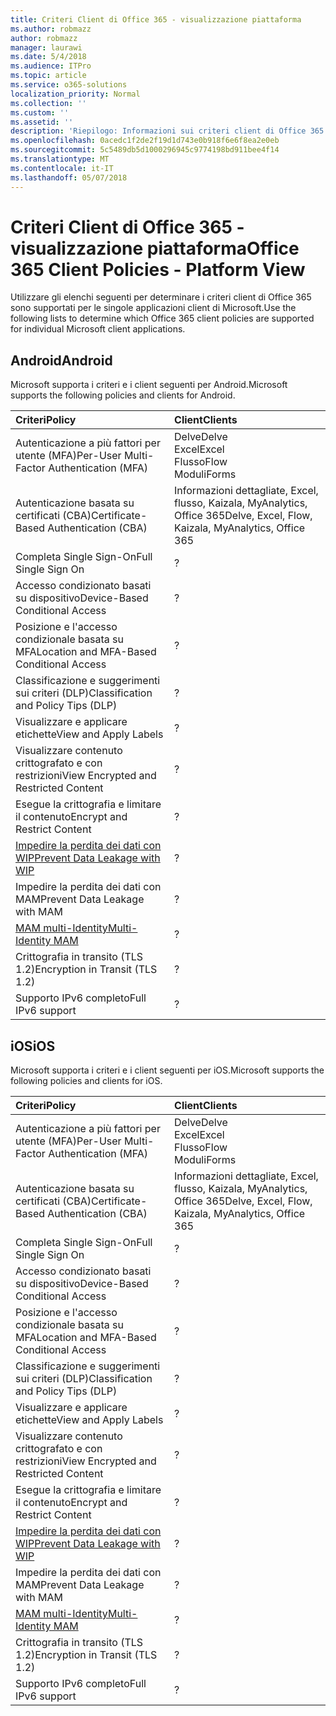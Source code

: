 ```yaml
---
title: Criteri Client di Office 365 - visualizzazione piattaforma
ms.author: robmazz
author: robmazz
manager: laurawi
ms.date: 5/4/2018
ms.audience: ITPro
ms.topic: article
ms.service: o365-solutions
localization_priority: Normal
ms.collection: ''
ms.custom: ''
ms.assetid: ''
description: 'Riepilogo: Informazioni sui criteri client di Office 365 supportati da Android, browser, iOS, Mac OS X, Windows e Windows Mobile.'
ms.openlocfilehash: 0acedc1f2de2f19d1d743e0b918f6e6f8ea2e0eb
ms.sourcegitcommit: 5c5489db5d1000296945c9774198bd911bee4f14
ms.translationtype: MT
ms.contentlocale: it-IT
ms.lasthandoff: 05/07/2018
---
```

# <a name="office-365-client-policies---platform-view"></a><span data-ttu-id="7ddce-103">Criteri Client di Office 365 - visualizzazione piattaforma</span><span class="sxs-lookup"><span data-stu-id="7ddce-103">Office 365 Client Policies - Platform View</span></span>
<span data-ttu-id="7ddce-104">Utilizzare gli elenchi seguenti per determinare i criteri client di Office 365 sono supportati per le singole applicazioni client di Microsoft.</span><span class="sxs-lookup"><span data-stu-id="7ddce-104">Use the following lists to determine which Office 365 client policies are supported for individual Microsoft client applications.</span></span>

## <a name="android"></a><span data-ttu-id="7ddce-105">Android</span><span class="sxs-lookup"><span data-stu-id="7ddce-105">Android</span></span>
<span data-ttu-id="7ddce-106">Microsoft supporta i criteri e i client seguenti per Android.</span><span class="sxs-lookup"><span data-stu-id="7ddce-106">Microsoft supports the following policies and clients for Android.</span></span>

|<span data-ttu-id="7ddce-107">**Criteri**</span><span class="sxs-lookup"><span data-stu-id="7ddce-107">**Policy**</span></span>|<span data-ttu-id="7ddce-108">**Client**</span><span class="sxs-lookup"><span data-stu-id="7ddce-108">**Clients**</span></span>|
|:-----|:-----|
| <span data-ttu-id="7ddce-109">Autenticazione a più fattori per utente (MFA)</span><span class="sxs-lookup"><span data-stu-id="7ddce-109">Per-User Multi-Factor Authentication (MFA)</span></span> | <span data-ttu-id="7ddce-110">Delve</span><span class="sxs-lookup"><span data-stu-id="7ddce-110">Delve</span></span> <br> <span data-ttu-id="7ddce-111">Excel</span><span class="sxs-lookup"><span data-stu-id="7ddce-111">Excel</span></span> <br> <span data-ttu-id="7ddce-112">Flusso</span><span class="sxs-lookup"><span data-stu-id="7ddce-112">Flow</span></span> <br> <span data-ttu-id="7ddce-113">Moduli</span><span class="sxs-lookup"><span data-stu-id="7ddce-113">Forms</span></span>|
| <span data-ttu-id="7ddce-114">Autenticazione basata su certificati (CBA)</span><span class="sxs-lookup"><span data-stu-id="7ddce-114">Certificate-Based Authentication (CBA)</span></span> | <span data-ttu-id="7ddce-115">Informazioni dettagliate, Excel, flusso, Kaizala, MyAnalytics, Office 365</span><span class="sxs-lookup"><span data-stu-id="7ddce-115">Delve, Excel, Flow, Kaizala, MyAnalytics, Office 365</span></span>|
| <span data-ttu-id="7ddce-116">Completa Single Sign-On</span><span class="sxs-lookup"><span data-stu-id="7ddce-116">Full Single Sign On</span></span> | <span data-ttu-id="7ddce-117">?</span><span class="sxs-lookup"><span data-stu-id="7ddce-117"></span></span> | <span data-ttu-id="7ddce-118">?</span><span class="sxs-lookup"><span data-stu-id="7ddce-118"></span></span> | <span data-ttu-id="7ddce-119">?</span><span class="sxs-lookup"><span data-stu-id="7ddce-119"></span></span> | <span data-ttu-id="7ddce-120">?</span><span class="sxs-lookup"><span data-stu-id="7ddce-120"></span></span> | <span data-ttu-id="7ddce-121">?</span><span class="sxs-lookup"><span data-stu-id="7ddce-121"></span></span> | <span data-ttu-id="7ddce-122">?</span><span class="sxs-lookup"><span data-stu-id="7ddce-122"></span></span> | <span data-ttu-id="7ddce-123">?</span><span class="sxs-lookup"><span data-stu-id="7ddce-123"></span></span> |
| <span data-ttu-id="7ddce-124">Accesso condizionato basati su dispositivo</span><span class="sxs-lookup"><span data-stu-id="7ddce-124">Device-Based Conditional Access</span></span> | <span data-ttu-id="7ddce-125">?</span><span class="sxs-lookup"><span data-stu-id="7ddce-125"></span></span> | <span data-ttu-id="7ddce-126">?</span><span class="sxs-lookup"><span data-stu-id="7ddce-126"></span></span> | <span data-ttu-id="7ddce-127">?</span><span class="sxs-lookup"><span data-stu-id="7ddce-127"></span></span> | <span data-ttu-id="7ddce-128">?</span><span class="sxs-lookup"><span data-stu-id="7ddce-128"></span></span> | <span data-ttu-id="7ddce-129">?</span><span class="sxs-lookup"><span data-stu-id="7ddce-129"></span></span> | <span data-ttu-id="7ddce-130">?</span><span class="sxs-lookup"><span data-stu-id="7ddce-130"></span></span> | <span data-ttu-id="7ddce-131">?</span><span class="sxs-lookup"><span data-stu-id="7ddce-131"></span></span> |
| <span data-ttu-id="7ddce-132">Posizione e l'accesso condizionale basata su MFA</span><span class="sxs-lookup"><span data-stu-id="7ddce-132">Location and MFA-Based Conditional Access</span></span> | <span data-ttu-id="7ddce-133">?</span><span class="sxs-lookup"><span data-stu-id="7ddce-133"></span></span> | <span data-ttu-id="7ddce-134">?</span><span class="sxs-lookup"><span data-stu-id="7ddce-134"></span></span> | <span data-ttu-id="7ddce-135">?</span><span class="sxs-lookup"><span data-stu-id="7ddce-135"></span></span> | <span data-ttu-id="7ddce-136">?</span><span class="sxs-lookup"><span data-stu-id="7ddce-136"></span></span> | <span data-ttu-id="7ddce-137">?</span><span class="sxs-lookup"><span data-stu-id="7ddce-137"></span></span> | <span data-ttu-id="7ddce-138">?</span><span class="sxs-lookup"><span data-stu-id="7ddce-138"></span></span> | <span data-ttu-id="7ddce-139">?</span><span class="sxs-lookup"><span data-stu-id="7ddce-139"></span></span> |
| <span data-ttu-id="7ddce-140">Classificazione e suggerimenti sui criteri (DLP)</span><span class="sxs-lookup"><span data-stu-id="7ddce-140">Classification and Policy Tips (DLP)</span></span> | <span data-ttu-id="7ddce-141">?</span><span class="sxs-lookup"><span data-stu-id="7ddce-141"></span></span> | <span data-ttu-id="7ddce-142">?</span><span class="sxs-lookup"><span data-stu-id="7ddce-142"></span></span> | <span data-ttu-id="7ddce-143">?</span><span class="sxs-lookup"><span data-stu-id="7ddce-143"></span></span> | <span data-ttu-id="7ddce-144">?</span><span class="sxs-lookup"><span data-stu-id="7ddce-144"></span></span> | <span data-ttu-id="7ddce-145">?</span><span class="sxs-lookup"><span data-stu-id="7ddce-145"></span></span> | <span data-ttu-id="7ddce-146">?</span><span class="sxs-lookup"><span data-stu-id="7ddce-146"></span></span> | <span data-ttu-id="7ddce-147">?</span><span class="sxs-lookup"><span data-stu-id="7ddce-147"></span></span> |
| <span data-ttu-id="7ddce-148">Visualizzare e applicare etichette</span><span class="sxs-lookup"><span data-stu-id="7ddce-148">View and Apply Labels</span></span> | <span data-ttu-id="7ddce-149">?</span><span class="sxs-lookup"><span data-stu-id="7ddce-149"></span></span> | <span data-ttu-id="7ddce-150">?</span><span class="sxs-lookup"><span data-stu-id="7ddce-150"></span></span> | <span data-ttu-id="7ddce-151">?</span><span class="sxs-lookup"><span data-stu-id="7ddce-151"></span></span> | <span data-ttu-id="7ddce-152">?</span><span class="sxs-lookup"><span data-stu-id="7ddce-152"></span></span> | <span data-ttu-id="7ddce-153">?</span><span class="sxs-lookup"><span data-stu-id="7ddce-153"></span></span> | <span data-ttu-id="7ddce-154">?</span><span class="sxs-lookup"><span data-stu-id="7ddce-154"></span></span> | <span data-ttu-id="7ddce-155">?</span><span class="sxs-lookup"><span data-stu-id="7ddce-155"></span></span> |
| <span data-ttu-id="7ddce-156">Visualizzare contenuto crittografato e con restrizioni</span><span class="sxs-lookup"><span data-stu-id="7ddce-156">View Encrypted and Restricted Content</span></span> | <span data-ttu-id="7ddce-157">?</span><span class="sxs-lookup"><span data-stu-id="7ddce-157"></span></span> | <span data-ttu-id="7ddce-158">?</span><span class="sxs-lookup"><span data-stu-id="7ddce-158"></span></span> | <span data-ttu-id="7ddce-159">?</span><span class="sxs-lookup"><span data-stu-id="7ddce-159"></span></span> | <span data-ttu-id="7ddce-160">?</span><span class="sxs-lookup"><span data-stu-id="7ddce-160"></span></span> | <span data-ttu-id="7ddce-161">?</span><span class="sxs-lookup"><span data-stu-id="7ddce-161"></span></span> | <span data-ttu-id="7ddce-162">?</span><span class="sxs-lookup"><span data-stu-id="7ddce-162"></span></span> | <span data-ttu-id="7ddce-163">?</span><span class="sxs-lookup"><span data-stu-id="7ddce-163"></span></span> |
| <span data-ttu-id="7ddce-164">Esegue la crittografia e limitare il contenuto</span><span class="sxs-lookup"><span data-stu-id="7ddce-164">Encrypt and Restrict Content</span></span> | <span data-ttu-id="7ddce-165">?</span><span class="sxs-lookup"><span data-stu-id="7ddce-165"></span></span> | <span data-ttu-id="7ddce-166">?</span><span class="sxs-lookup"><span data-stu-id="7ddce-166"></span></span> | <span data-ttu-id="7ddce-167">?</span><span class="sxs-lookup"><span data-stu-id="7ddce-167"></span></span> | <span data-ttu-id="7ddce-168">?</span><span class="sxs-lookup"><span data-stu-id="7ddce-168"></span></span> | <span data-ttu-id="7ddce-169">?</span><span class="sxs-lookup"><span data-stu-id="7ddce-169"></span></span> | <span data-ttu-id="7ddce-170">?</span><span class="sxs-lookup"><span data-stu-id="7ddce-170"></span></span> | <span data-ttu-id="7ddce-171">?</span><span class="sxs-lookup"><span data-stu-id="7ddce-171"></span></span> |
| [<span data-ttu-id="7ddce-172">Impedire la perdita dei dati con WIP</span><span class="sxs-lookup"><span data-stu-id="7ddce-172">Prevent Data Leakage with WIP</span></span>](https://docs.microsoft.com/en-us/windows/security/information-protection/windows-information-protection/protect-enterprise-data-using-wip) | <span data-ttu-id="7ddce-173">?</span><span class="sxs-lookup"><span data-stu-id="7ddce-173"></span></span> | <span data-ttu-id="7ddce-174">?</span><span class="sxs-lookup"><span data-stu-id="7ddce-174"></span></span> | <span data-ttu-id="7ddce-175">?</span><span class="sxs-lookup"><span data-stu-id="7ddce-175"></span></span> | <span data-ttu-id="7ddce-176">?</span><span class="sxs-lookup"><span data-stu-id="7ddce-176"></span></span> | <span data-ttu-id="7ddce-177">?</span><span class="sxs-lookup"><span data-stu-id="7ddce-177"></span></span> | <span data-ttu-id="7ddce-178">?</span><span class="sxs-lookup"><span data-stu-id="7ddce-178"></span></span> | <span data-ttu-id="7ddce-179">?</span><span class="sxs-lookup"><span data-stu-id="7ddce-179"></span></span> |
| <span data-ttu-id="7ddce-180">Impedire la perdita dei dati con MAM</span><span class="sxs-lookup"><span data-stu-id="7ddce-180">Prevent Data Leakage with MAM</span></span> | <span data-ttu-id="7ddce-181">?</span><span class="sxs-lookup"><span data-stu-id="7ddce-181"></span></span> | <span data-ttu-id="7ddce-182">?</span><span class="sxs-lookup"><span data-stu-id="7ddce-182"></span></span> | <span data-ttu-id="7ddce-183">?</span><span class="sxs-lookup"><span data-stu-id="7ddce-183"></span></span> | <span data-ttu-id="7ddce-184">?</span><span class="sxs-lookup"><span data-stu-id="7ddce-184"></span></span> | <span data-ttu-id="7ddce-185">?</span><span class="sxs-lookup"><span data-stu-id="7ddce-185"></span></span> | <span data-ttu-id="7ddce-186">?</span><span class="sxs-lookup"><span data-stu-id="7ddce-186"></span></span> | <span data-ttu-id="7ddce-187">?</span><span class="sxs-lookup"><span data-stu-id="7ddce-187"></span></span> |
| [<span data-ttu-id="7ddce-188">MAM multi-Identity</span><span class="sxs-lookup"><span data-stu-id="7ddce-188">Multi-Identity MAM</span></span>](https://docs.microsoft.com/en-us/enterprise-mobility-security/solutions/fasttrack-how-to-use-apps-with-multi-identity-support) | <span data-ttu-id="7ddce-189">?</span><span class="sxs-lookup"><span data-stu-id="7ddce-189"></span></span> | <span data-ttu-id="7ddce-190">?</span><span class="sxs-lookup"><span data-stu-id="7ddce-190"></span></span> | <span data-ttu-id="7ddce-191">?</span><span class="sxs-lookup"><span data-stu-id="7ddce-191"></span></span> | <span data-ttu-id="7ddce-192">?</span><span class="sxs-lookup"><span data-stu-id="7ddce-192"></span></span> | <span data-ttu-id="7ddce-193">?</span><span class="sxs-lookup"><span data-stu-id="7ddce-193"></span></span> | <span data-ttu-id="7ddce-194">?</span><span class="sxs-lookup"><span data-stu-id="7ddce-194"></span></span> | <span data-ttu-id="7ddce-195">?</span><span class="sxs-lookup"><span data-stu-id="7ddce-195"></span></span> |
| <span data-ttu-id="7ddce-196">Crittografia in transito (TLS 1.2)</span><span class="sxs-lookup"><span data-stu-id="7ddce-196">Encryption in Transit (TLS 1.2)</span></span> | <span data-ttu-id="7ddce-197">?</span><span class="sxs-lookup"><span data-stu-id="7ddce-197"></span></span> | <span data-ttu-id="7ddce-198">?</span><span class="sxs-lookup"><span data-stu-id="7ddce-198"></span></span> | <span data-ttu-id="7ddce-199">?</span><span class="sxs-lookup"><span data-stu-id="7ddce-199"></span></span> | <span data-ttu-id="7ddce-200">?</span><span class="sxs-lookup"><span data-stu-id="7ddce-200"></span></span> | <span data-ttu-id="7ddce-201">?</span><span class="sxs-lookup"><span data-stu-id="7ddce-201"></span></span> | <span data-ttu-id="7ddce-202">?</span><span class="sxs-lookup"><span data-stu-id="7ddce-202"></span></span> | <span data-ttu-id="7ddce-203">?</span><span class="sxs-lookup"><span data-stu-id="7ddce-203"></span></span> |
| <span data-ttu-id="7ddce-204">Supporto IPv6 completo</span><span class="sxs-lookup"><span data-stu-id="7ddce-204">Full IPv6 support</span></span> | <span data-ttu-id="7ddce-205">?</span><span class="sxs-lookup"><span data-stu-id="7ddce-205"></span></span> | <span data-ttu-id="7ddce-206">?</span><span class="sxs-lookup"><span data-stu-id="7ddce-206"></span></span> | <span data-ttu-id="7ddce-207">?</span><span class="sxs-lookup"><span data-stu-id="7ddce-207"></span></span> | <span data-ttu-id="7ddce-208">?</span><span class="sxs-lookup"><span data-stu-id="7ddce-208"></span></span> | <span data-ttu-id="7ddce-209">?</span><span class="sxs-lookup"><span data-stu-id="7ddce-209"></span></span> | <span data-ttu-id="7ddce-210">?</span><span class="sxs-lookup"><span data-stu-id="7ddce-210"></span></span> | <span data-ttu-id="7ddce-211">?</span><span class="sxs-lookup"><span data-stu-id="7ddce-211"></span></span> |

## <a name="ios"></a><span data-ttu-id="7ddce-212">iOS</span><span class="sxs-lookup"><span data-stu-id="7ddce-212">iOS</span></span>
<span data-ttu-id="7ddce-213">Microsoft supporta i criteri e i client seguenti per iOS.</span><span class="sxs-lookup"><span data-stu-id="7ddce-213">Microsoft supports the following policies and clients for iOS.</span></span>

|<span data-ttu-id="7ddce-214">**Criteri**</span><span class="sxs-lookup"><span data-stu-id="7ddce-214">**Policy**</span></span>|<span data-ttu-id="7ddce-215">**Client**</span><span class="sxs-lookup"><span data-stu-id="7ddce-215">**Clients**</span></span>|
|:-----|:-----|
| <span data-ttu-id="7ddce-216">Autenticazione a più fattori per utente (MFA)</span><span class="sxs-lookup"><span data-stu-id="7ddce-216">Per-User Multi-Factor Authentication (MFA)</span></span> | <span data-ttu-id="7ddce-217">Delve</span><span class="sxs-lookup"><span data-stu-id="7ddce-217">Delve</span></span> <br> <span data-ttu-id="7ddce-218">Excel</span><span class="sxs-lookup"><span data-stu-id="7ddce-218">Excel</span></span> <br> <span data-ttu-id="7ddce-219">Flusso</span><span class="sxs-lookup"><span data-stu-id="7ddce-219">Flow</span></span> <br> <span data-ttu-id="7ddce-220">Moduli</span><span class="sxs-lookup"><span data-stu-id="7ddce-220">Forms</span></span>|
| <span data-ttu-id="7ddce-221">Autenticazione basata su certificati (CBA)</span><span class="sxs-lookup"><span data-stu-id="7ddce-221">Certificate-Based Authentication (CBA)</span></span> | <span data-ttu-id="7ddce-222">Informazioni dettagliate, Excel, flusso, Kaizala, MyAnalytics, Office 365</span><span class="sxs-lookup"><span data-stu-id="7ddce-222">Delve, Excel, Flow, Kaizala, MyAnalytics, Office 365</span></span>|
| <span data-ttu-id="7ddce-223">Completa Single Sign-On</span><span class="sxs-lookup"><span data-stu-id="7ddce-223">Full Single Sign On</span></span> | <span data-ttu-id="7ddce-224">?</span><span class="sxs-lookup"><span data-stu-id="7ddce-224"></span></span> | <span data-ttu-id="7ddce-225">?</span><span class="sxs-lookup"><span data-stu-id="7ddce-225"></span></span> | <span data-ttu-id="7ddce-226">?</span><span class="sxs-lookup"><span data-stu-id="7ddce-226"></span></span> | <span data-ttu-id="7ddce-227">?</span><span class="sxs-lookup"><span data-stu-id="7ddce-227"></span></span> | <span data-ttu-id="7ddce-228">?</span><span class="sxs-lookup"><span data-stu-id="7ddce-228"></span></span> | <span data-ttu-id="7ddce-229">?</span><span class="sxs-lookup"><span data-stu-id="7ddce-229"></span></span> | <span data-ttu-id="7ddce-230">?</span><span class="sxs-lookup"><span data-stu-id="7ddce-230"></span></span> |
| <span data-ttu-id="7ddce-231">Accesso condizionato basati su dispositivo</span><span class="sxs-lookup"><span data-stu-id="7ddce-231">Device-Based Conditional Access</span></span> | <span data-ttu-id="7ddce-232">?</span><span class="sxs-lookup"><span data-stu-id="7ddce-232"></span></span> | <span data-ttu-id="7ddce-233">?</span><span class="sxs-lookup"><span data-stu-id="7ddce-233"></span></span> | <span data-ttu-id="7ddce-234">?</span><span class="sxs-lookup"><span data-stu-id="7ddce-234"></span></span> | <span data-ttu-id="7ddce-235">?</span><span class="sxs-lookup"><span data-stu-id="7ddce-235"></span></span> | <span data-ttu-id="7ddce-236">?</span><span class="sxs-lookup"><span data-stu-id="7ddce-236"></span></span> | <span data-ttu-id="7ddce-237">?</span><span class="sxs-lookup"><span data-stu-id="7ddce-237"></span></span> | <span data-ttu-id="7ddce-238">?</span><span class="sxs-lookup"><span data-stu-id="7ddce-238"></span></span> |
| <span data-ttu-id="7ddce-239">Posizione e l'accesso condizionale basata su MFA</span><span class="sxs-lookup"><span data-stu-id="7ddce-239">Location and MFA-Based Conditional Access</span></span> | <span data-ttu-id="7ddce-240">?</span><span class="sxs-lookup"><span data-stu-id="7ddce-240"></span></span> | <span data-ttu-id="7ddce-241">?</span><span class="sxs-lookup"><span data-stu-id="7ddce-241"></span></span> | <span data-ttu-id="7ddce-242">?</span><span class="sxs-lookup"><span data-stu-id="7ddce-242"></span></span> | <span data-ttu-id="7ddce-243">?</span><span class="sxs-lookup"><span data-stu-id="7ddce-243"></span></span> | <span data-ttu-id="7ddce-244">?</span><span class="sxs-lookup"><span data-stu-id="7ddce-244"></span></span> | <span data-ttu-id="7ddce-245">?</span><span class="sxs-lookup"><span data-stu-id="7ddce-245"></span></span> | <span data-ttu-id="7ddce-246">?</span><span class="sxs-lookup"><span data-stu-id="7ddce-246"></span></span> |
| <span data-ttu-id="7ddce-247">Classificazione e suggerimenti sui criteri (DLP)</span><span class="sxs-lookup"><span data-stu-id="7ddce-247">Classification and Policy Tips (DLP)</span></span> | <span data-ttu-id="7ddce-248">?</span><span class="sxs-lookup"><span data-stu-id="7ddce-248"></span></span> | <span data-ttu-id="7ddce-249">?</span><span class="sxs-lookup"><span data-stu-id="7ddce-249"></span></span> | <span data-ttu-id="7ddce-250">?</span><span class="sxs-lookup"><span data-stu-id="7ddce-250"></span></span> | <span data-ttu-id="7ddce-251">?</span><span class="sxs-lookup"><span data-stu-id="7ddce-251"></span></span> | <span data-ttu-id="7ddce-252">?</span><span class="sxs-lookup"><span data-stu-id="7ddce-252"></span></span> | <span data-ttu-id="7ddce-253">?</span><span class="sxs-lookup"><span data-stu-id="7ddce-253"></span></span> | <span data-ttu-id="7ddce-254">?</span><span class="sxs-lookup"><span data-stu-id="7ddce-254"></span></span> |
| <span data-ttu-id="7ddce-255">Visualizzare e applicare etichette</span><span class="sxs-lookup"><span data-stu-id="7ddce-255">View and Apply Labels</span></span> | <span data-ttu-id="7ddce-256">?</span><span class="sxs-lookup"><span data-stu-id="7ddce-256"></span></span> | <span data-ttu-id="7ddce-257">?</span><span class="sxs-lookup"><span data-stu-id="7ddce-257"></span></span> | <span data-ttu-id="7ddce-258">?</span><span class="sxs-lookup"><span data-stu-id="7ddce-258"></span></span> | <span data-ttu-id="7ddce-259">?</span><span class="sxs-lookup"><span data-stu-id="7ddce-259"></span></span> | <span data-ttu-id="7ddce-260">?</span><span class="sxs-lookup"><span data-stu-id="7ddce-260"></span></span> | <span data-ttu-id="7ddce-261">?</span><span class="sxs-lookup"><span data-stu-id="7ddce-261"></span></span> | <span data-ttu-id="7ddce-262">?</span><span class="sxs-lookup"><span data-stu-id="7ddce-262"></span></span> |
| <span data-ttu-id="7ddce-263">Visualizzare contenuto crittografato e con restrizioni</span><span class="sxs-lookup"><span data-stu-id="7ddce-263">View Encrypted and Restricted Content</span></span> | <span data-ttu-id="7ddce-264">?</span><span class="sxs-lookup"><span data-stu-id="7ddce-264"></span></span> | <span data-ttu-id="7ddce-265">?</span><span class="sxs-lookup"><span data-stu-id="7ddce-265"></span></span> | <span data-ttu-id="7ddce-266">?</span><span class="sxs-lookup"><span data-stu-id="7ddce-266"></span></span> | <span data-ttu-id="7ddce-267">?</span><span class="sxs-lookup"><span data-stu-id="7ddce-267"></span></span> | <span data-ttu-id="7ddce-268">?</span><span class="sxs-lookup"><span data-stu-id="7ddce-268"></span></span> | <span data-ttu-id="7ddce-269">?</span><span class="sxs-lookup"><span data-stu-id="7ddce-269"></span></span> | <span data-ttu-id="7ddce-270">?</span><span class="sxs-lookup"><span data-stu-id="7ddce-270"></span></span> |
| <span data-ttu-id="7ddce-271">Esegue la crittografia e limitare il contenuto</span><span class="sxs-lookup"><span data-stu-id="7ddce-271">Encrypt and Restrict Content</span></span> | <span data-ttu-id="7ddce-272">?</span><span class="sxs-lookup"><span data-stu-id="7ddce-272"></span></span> | <span data-ttu-id="7ddce-273">?</span><span class="sxs-lookup"><span data-stu-id="7ddce-273"></span></span> | <span data-ttu-id="7ddce-274">?</span><span class="sxs-lookup"><span data-stu-id="7ddce-274"></span></span> | <span data-ttu-id="7ddce-275">?</span><span class="sxs-lookup"><span data-stu-id="7ddce-275"></span></span> | <span data-ttu-id="7ddce-276">?</span><span class="sxs-lookup"><span data-stu-id="7ddce-276"></span></span> | <span data-ttu-id="7ddce-277">?</span><span class="sxs-lookup"><span data-stu-id="7ddce-277"></span></span> | <span data-ttu-id="7ddce-278">?</span><span class="sxs-lookup"><span data-stu-id="7ddce-278"></span></span> |
| [<span data-ttu-id="7ddce-279">Impedire la perdita dei dati con WIP</span><span class="sxs-lookup"><span data-stu-id="7ddce-279">Prevent Data Leakage with WIP</span></span>](https://docs.microsoft.com/en-us/windows/security/information-protection/windows-information-protection/protect-enterprise-data-using-wip) | <span data-ttu-id="7ddce-280">?</span><span class="sxs-lookup"><span data-stu-id="7ddce-280"></span></span> | <span data-ttu-id="7ddce-281">?</span><span class="sxs-lookup"><span data-stu-id="7ddce-281"></span></span> | <span data-ttu-id="7ddce-282">?</span><span class="sxs-lookup"><span data-stu-id="7ddce-282"></span></span> | <span data-ttu-id="7ddce-283">?</span><span class="sxs-lookup"><span data-stu-id="7ddce-283"></span></span> | <span data-ttu-id="7ddce-284">?</span><span class="sxs-lookup"><span data-stu-id="7ddce-284"></span></span> | <span data-ttu-id="7ddce-285">?</span><span class="sxs-lookup"><span data-stu-id="7ddce-285"></span></span> | <span data-ttu-id="7ddce-286">?</span><span class="sxs-lookup"><span data-stu-id="7ddce-286"></span></span> |
| <span data-ttu-id="7ddce-287">Impedire la perdita dei dati con MAM</span><span class="sxs-lookup"><span data-stu-id="7ddce-287">Prevent Data Leakage with MAM</span></span> | <span data-ttu-id="7ddce-288">?</span><span class="sxs-lookup"><span data-stu-id="7ddce-288"></span></span> | <span data-ttu-id="7ddce-289">?</span><span class="sxs-lookup"><span data-stu-id="7ddce-289"></span></span> | <span data-ttu-id="7ddce-290">?</span><span class="sxs-lookup"><span data-stu-id="7ddce-290"></span></span> | <span data-ttu-id="7ddce-291">?</span><span class="sxs-lookup"><span data-stu-id="7ddce-291"></span></span> | <span data-ttu-id="7ddce-292">?</span><span class="sxs-lookup"><span data-stu-id="7ddce-292"></span></span> | <span data-ttu-id="7ddce-293">?</span><span class="sxs-lookup"><span data-stu-id="7ddce-293"></span></span> | <span data-ttu-id="7ddce-294">?</span><span class="sxs-lookup"><span data-stu-id="7ddce-294"></span></span> |
| [<span data-ttu-id="7ddce-295">MAM multi-Identity</span><span class="sxs-lookup"><span data-stu-id="7ddce-295">Multi-Identity MAM</span></span>](https://docs.microsoft.com/en-us/enterprise-mobility-security/solutions/fasttrack-how-to-use-apps-with-multi-identity-support) | <span data-ttu-id="7ddce-296">?</span><span class="sxs-lookup"><span data-stu-id="7ddce-296"></span></span> | <span data-ttu-id="7ddce-297">?</span><span class="sxs-lookup"><span data-stu-id="7ddce-297"></span></span> | <span data-ttu-id="7ddce-298">?</span><span class="sxs-lookup"><span data-stu-id="7ddce-298"></span></span> | <span data-ttu-id="7ddce-299">?</span><span class="sxs-lookup"><span data-stu-id="7ddce-299"></span></span> | <span data-ttu-id="7ddce-300">?</span><span class="sxs-lookup"><span data-stu-id="7ddce-300"></span></span> | <span data-ttu-id="7ddce-301">?</span><span class="sxs-lookup"><span data-stu-id="7ddce-301"></span></span> | <span data-ttu-id="7ddce-302">?</span><span class="sxs-lookup"><span data-stu-id="7ddce-302"></span></span> |
| <span data-ttu-id="7ddce-303">Crittografia in transito (TLS 1.2)</span><span class="sxs-lookup"><span data-stu-id="7ddce-303">Encryption in Transit (TLS 1.2)</span></span> | <span data-ttu-id="7ddce-304">?</span><span class="sxs-lookup"><span data-stu-id="7ddce-304"></span></span> | <span data-ttu-id="7ddce-305">?</span><span class="sxs-lookup"><span data-stu-id="7ddce-305"></span></span> | <span data-ttu-id="7ddce-306">?</span><span class="sxs-lookup"><span data-stu-id="7ddce-306"></span></span> | <span data-ttu-id="7ddce-307">?</span><span class="sxs-lookup"><span data-stu-id="7ddce-307"></span></span> | <span data-ttu-id="7ddce-308">?</span><span class="sxs-lookup"><span data-stu-id="7ddce-308"></span></span> | <span data-ttu-id="7ddce-309">?</span><span class="sxs-lookup"><span data-stu-id="7ddce-309"></span></span> | <span data-ttu-id="7ddce-310">?</span><span class="sxs-lookup"><span data-stu-id="7ddce-310"></span></span> |
| <span data-ttu-id="7ddce-311">Supporto IPv6 completo</span><span class="sxs-lookup"><span data-stu-id="7ddce-311">Full IPv6 support</span></span> | <span data-ttu-id="7ddce-312">?</span><span class="sxs-lookup"><span data-stu-id="7ddce-312"></span></span> | <span data-ttu-id="7ddce-313">?</span><span class="sxs-lookup"><span data-stu-id="7ddce-313"></span></span> | <span data-ttu-id="7ddce-314">?</span><span class="sxs-lookup"><span data-stu-id="7ddce-314"></span></span> | <span data-ttu-id="7ddce-315">?</span><span class="sxs-lookup"><span data-stu-id="7ddce-315"></span></span> | <span data-ttu-id="7ddce-316">?</span><span class="sxs-lookup"><span data-stu-id="7ddce-316"></span></span> | <span data-ttu-id="7ddce-317">?</span><span class="sxs-lookup"><span data-stu-id="7ddce-317"></span></span> | <span data-ttu-id="7ddce-318">?</span><span class="sxs-lookup"><span data-stu-id="7ddce-318"></span></span> |